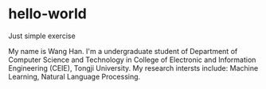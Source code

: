 # hello-world
Just simple exercise

My name is Wang Han. I'm a undergraduate student of Department of Computer Science and Technology in College of Electronic and Information Engineering (CEIE), Tongji University. My research intersts include: Machine Learning, Natural Language Processing.

